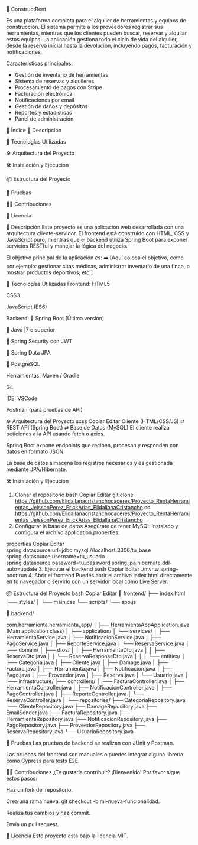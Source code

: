🧩 ConstructRent

Es una plataforma completa para el alquiler de herramientas y equipos de construcción. El sistema permite a los proveedores registrar sus herramientas, mientras que los clientes pueden buscar, reservar y alquilar estos equipos. La aplicación gestiona todo el ciclo de vida del alquiler, desde la reserva inicial hasta la devolución, incluyendo pagos, facturación y notificaciones.

Características principales:

- Gestión de inventario de herramientas
- Sistema de reservas y alquileres
- Procesamiento de pagos con Stripe
- Facturación electrónica
- Notificaciones por email
- Gestión de daños y depósitos
- Reportes y estadísticas
- Panel de administración



📌 Índice
📜 Descripción

🚀 Tecnologías Utilizadas

⚙️ Arquitectura del Proyecto

🛠️ Instalación y Ejecución

📦 Estructura del Proyecto

🧪 Pruebas

🙋‍♂️ Contribuciones

📄 Licencia

📜 Descripción
Este proyecto es una aplicación web desarrollada con una arquitectura cliente-servidor. El frontend está construido con HTML, CSS y JavaScript puro, mientras que el backend utiliza Spring Boot para exponer servicios RESTful y manejar la lógica del negocio.

El objetivo principal de la aplicación es:
➡️ [Aquí coloca el objetivo, como por ejemplo: gestionar citas médicas, administrar inventario de una finca, o mostrar productos deportivos, etc.]

🚀 Tecnologías Utilizadas
Frontend:
HTML5

CSS3

JavaScript (ES6)

Backend:
🔹 Spring Boot (Última versión)

 🔹 Java |7 o superior

 🔹 Spring Security con JWT

 🔹 Spring Data JPA

 🔹 PostgreSQL


Herramientas:
Maven / Gradle

Git

IDE:  VSCode

Postman (para pruebas de API)

⚙️ Arquitectura del Proyecto
scss
Copiar
Editar
Cliente (HTML/CSS/JS) ⇄ REST API (Spring Boot) ⇄ Base de Datos (MySQL)
El cliente realiza peticiones a la API usando fetch o axios.

Spring Boot expone endpoints que reciben, procesan y responden con datos en formato JSON.

La base de datos almacena los registros necesarios y es gestionada mediante JPA/Hibernate.

🛠️ Instalación y Ejecución
1. Clonar el repositorio
bash
Copiar
Editar
git clone https://github.com/Elidallanacristanchocaceres/Proyecto_RentaHerramientas_JeissonPerez_ErickArias_ElidallanaCristancho
cd https://github.com/Elidallanacristanchocaceres/Proyecto_RentaHerramientas_JeissonPerez_ErickArias_ElidallanaCristancho
2. Configurar la base de datos
Asegúrate de tener MySQL instalado y configura el archivo application.properties:

properties
Copiar
Editar
spring.datasource.url=jdbc:mysql://localhost:3306/tu_base
spring.datasource.username=tu_usuario
spring.datasource.password=tu_password
spring.jpa.hibernate.ddl-auto=update
3. Ejecutar el backend
bash
Copiar
Editar
./mvnw spring-boot:run
4. Abrir el frontend
Puedes abrir el archivo index.html directamente en tu navegador o servirlo con un servidor local como Live Server.

📦 Estructura del Proyecto
bash
Copiar
Editar
📁 frontend/
   ├── index.html
   ├── styles/
   │   └── main.css
   └── scripts/
       └── app.js

📁 backend/
   
 com.herramienta.herramienta_app/
│
├── HerramientaAppApplication.java (Main application class)
│
├── application/
│   └── services/
│       ├── HerramientaService.java
│       ├── NotificacionService.java
│       ├── PagoService.java
│       ├── ReporteService.java
│       └── ReservaService.java
│
├── domain/
│   ├── dtos/
│   │   ├── HerramientaDto.java
│   │   ├── ReservaDto.java
│   │   └── ReservaResponseDto.java
│   │
│   └── entities/
│       ├── Categoria.java
│       ├── Cliente.java
│       ├── Damage.java
│       ├── Factura.java
│       ├── Herramienta.java
│       ├── Notificacion.java
│       ├── Pago.java
│       ├── Proveedor.java
│       ├── Reserva.java
│       └── Usuario.java
│
└── infrastructure/
    ├── controllers/
    │   ├── FacturaController.java
    │   ├── HerramientaController.java
    │   ├── NotificacionController.java
    │   ├── PagoController.java
    │   ├── ReporteController.java
    │   └── ReservaController.java
    │
    └── repositories/
        ├── CategoriaRepository.java
        ├── ClienteRepository.java
        ├── DamageRepository.java
        ├── EmailSender.java
        ├── FacturaRepository.java
        ├── HerramientaRepository.java
        ├── NotificacionRepository.java
        ├── PagoRepository.java
        ├── ProveedorRepository.java
        ├── ReservaRepository.java
        └── UsuarioRepository.java
        
🧪 Pruebas
Las pruebas de backend se realizan con JUnit y Postman.

Las pruebas del frontend son manuales o puedes integrar alguna librería como Cypress para tests E2E.

🙋‍♂️ Contribuciones
¿Te gustaría contribuir? ¡Bienvenido! Por favor sigue estos pasos:

Haz un fork del repositorio.

Crea una rama nueva: git checkout -b mi-nueva-funcionalidad.

Realiza tus cambios y haz commit.

Envía un pull request.

📄 Licencia
Este proyecto está bajo la licencia MIT.
